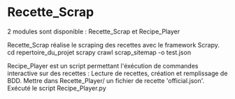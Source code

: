 # Recette_Scrap

2 modules sont disponible : Recette_Scrap et Recipe_Player

Recette_Scrap réalise le scraping des recettes avec le framework Scrapy.
cd repertoire_du_projet
scrapy crawl scrap_sitemap -o test.json

Recipe_Player est un script permettant l'éxécution de commandes interactive sur des recettes :
Lecture de recettes, création et remplissage de BDD.
Mettre dans Recette_Player/ un fichier de recette 'official.json'.
Exécuté le script Recipe_Player.py
